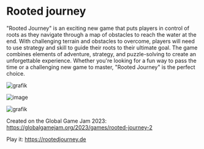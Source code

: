 # Rooted journey

"Rooted Journey" is an exciting new game that puts players in control of roots as they navigate through a map of obstacles to reach the water at the end. With challenging terrain and obstacles to overcome, players will need to use strategy and skill to guide their roots to their ultimate goal. The game combines elements of adventure, strategy, and puzzle-solving to create an unforgettable experience. Whether you're looking for a fun way to pass the time or a challenging new game to master, "Rooted Journey" is the perfect choice.

![grafik](https://user-images.githubusercontent.com/35960947/216775679-1272c951-2b30-422c-941f-2a16105ed333.png)


![image](https://user-images.githubusercontent.com/56290011/216819709-6cd0099d-e69d-4878-bd07-d8a3c4773d02.png)


![grafik](https://user-images.githubusercontent.com/35960947/216820244-f9d9e779-c6d2-44ee-b5b1-ab5fa7ea2d7f.png)



Created on the Global Game Jam 2023: https://globalgamejam.org/2023/games/rooted-journey-2

Play it: https://rootedjourney.de

